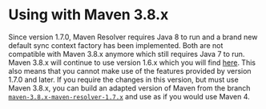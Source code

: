 # Using with Maven 3.8.x
<!--
Licensed to the Apache Software Foundation (ASF) under one
or more contributor license agreements.  See the NOTICE file
distributed with this work for additional information
regarding copyright ownership.  The ASF licenses this file
to you under the Apache License, Version 2.0 (the
"License"); you may not use this file except in compliance
with the License.  You may obtain a copy of the License at

    http://www.apache.org/licenses/LICENSE-2.0

Unless required by applicable law or agreed to in writing,
software distributed under the License is distributed on an
"AS IS" BASIS, WITHOUT WARRANTIES OR CONDITIONS OF ANY
KIND, either express or implied.  See the License for the
specific language governing permissions and limitations
under the License.
-->

Since version 1.7.0, Maven Resolver requires Java 8 to run and a brand new default sync context
factory has been implemented. Both are not compatible with Maven 3.8.x anymore which still requires
Java 7 to run. Maven 3.8.x will continue to use version 1.6.x which you will find
[here](/resolver-archives/resolver-1.6.3/).
This also means that you cannot make use of the features provided by version 1.7.0 and later.
If you require the changes in this version, but must use Maven 3.8.x, you can build an adapted version
of Maven from the branch [`maven-3.8.x-maven-resolver-1.7.x`](https://github.com/apache/maven/tree/maven-3.8.x-maven-resolver-1.7.x) and use as if you would use Maven 4.
